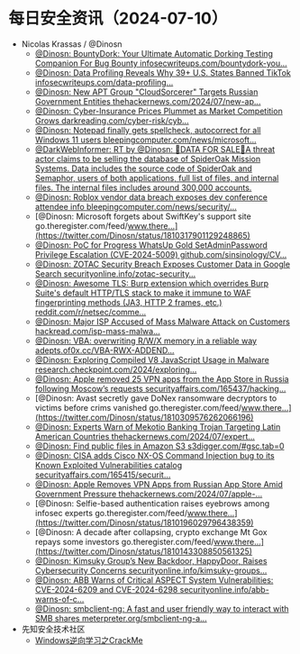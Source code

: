 # 每日安全资讯（2024-07-10）

- Nicolas Krassas / @Dinosn
  - [@Dinosn: BountyDork: Your Ultimate Automatic Dorking Testing Companion For Bug Bounty infosecwriteups.com/bountydork-you…](https://twitter.com/Dinosn/status/1810378289485336986)
  - [@Dinosn: Data Profiling Reveals Why 39+ U.S. States Banned TikTok infosecwriteups.com/data-profiling…](https://twitter.com/Dinosn/status/1810378253615710485)
  - [@Dinosn: New APT Group "CloudSorcerer" Targets Russian Government Entities thehackernews.com/2024/07/new-ap…](https://twitter.com/Dinosn/status/1810375220462747904)
  - [@Dinosn: Cyber-Insurance Prices Plummet as Market Competition Grows darkreading.com/cyber-risk/cyb…](https://twitter.com/Dinosn/status/1810375166851166602)
  - [@Dinosn: Notepad finally gets spellcheck, autocorrect for all Windows 11 users bleepingcomputer.com/news/microsoft…](https://twitter.com/Dinosn/status/1810375121342968190)
  - [@DarkWebInformer: RT by @Dinosn: 🚨DATA FOR SALE🚨A threat actor claims to be selling the database of SpiderOak Mission Systems. Data includes the source code of SpiderOak and Semaphor, users of both applications, full list of files, and internal files. The internal files includes around 300,000 accounts.](https://twitter.com/DarkWebInformer/status/1810321940130697735)
  - [@Dinosn: Roblox vendor data breach exposes dev conference attendee info bleepingcomputer.com/news/security/…](https://twitter.com/Dinosn/status/1810317997459775776)
  - [@Dinosn: Microsoft forgets about SwiftKey's support site go.theregister.com/feed/www.there…](https://twitter.com/Dinosn/status/1810317901129248865)
  - [@Dinosn: PoC for Progress WhatsUp Gold SetAdminPassword Privilege Escalation (CVE-2024-5009) github.com/sinsinology/CV…](https://twitter.com/Dinosn/status/1810310610464239846)
  - [@Dinosn: ZOTAC Security Breach Exposes Customer Data in Google Search securityonline.info/zotac-security…](https://twitter.com/Dinosn/status/1810310140026830855)
  - [@Dinosn: Awesome TLS: Burp extension which overrides Burp Suite's default HTTP/TLS stack to make it immune to WAF fingerprinting methods (JA3, HTTP 2 frames, etc.) reddit.com/r/netsec/comme…](https://twitter.com/Dinosn/status/1810310075371716690)
  - [@Dinosn: Major ISP Accused of Mass Malware Attack on Customers hackread.com/isp-mass-malwa…](https://twitter.com/Dinosn/status/1810309978739093839)
  - [@Dinosn: VBA: overwriting R/W/X memory in a reliable way adepts.of0x.cc/VBA-RWX-ADDEND…](https://twitter.com/Dinosn/status/1810309901006102545)
  - [@Dinosn: Exploring Compiled V8 JavaScript Usage in Malware research.checkpoint.com/2024/exploring…](https://twitter.com/Dinosn/status/1810309738732675137)
  - [@Dinosn: Apple removed 25 VPN apps from the App Store in Russia following Moscow’s requests securityaffairs.com/165437/hacking…](https://twitter.com/Dinosn/status/1810309667672793460)
  - [@Dinosn: Avast secretly gave DoNex ransomware decryptors to victims before crims vanished go.theregister.com/feed/www.there…](https://twitter.com/Dinosn/status/1810309576262066196)
  - [@Dinosn: Experts Warn of Mekotio Banking Trojan Targeting Latin American Countries thehackernews.com/2024/07/expert…](https://twitter.com/Dinosn/status/1810308781244285282)
  - [@Dinosn: Find public files in Amazon S3 s3digger.com/#gsc.tab=0](https://twitter.com/Dinosn/status/1810262111920050675)
  - [@Dinosn: CISA adds Cisco NX-OS Command Injection bug to its Known Exploited Vulnerabilities catalog securityaffairs.com/165415/securit…](https://twitter.com/Dinosn/status/1810229313322586315)
  - [@Dinosn: Apple Removes VPN Apps from Russian App Store Amid Government Pressure thehackernews.com/2024/07/apple-…](https://twitter.com/Dinosn/status/1810226975958536662)
  - [@Dinosn: Selfie-based authentication raises eyebrows among infosec experts go.theregister.com/feed/www.there…](https://twitter.com/Dinosn/status/1810196029796438359)
  - [@Dinosn: A decade after collapsing, crypto exchange Mt Gox repays some investors go.theregister.com/feed/www.there…](https://twitter.com/Dinosn/status/1810143308850561325)
  - [@Dinosn: Kimsuky Group’s New Backdoor, HappyDoor, Raises Cybersecurity Concerns securityonline.info/kimsuky-groups…](https://twitter.com/Dinosn/status/1810142221892784346)
  - [@Dinosn: ABB Warns of Critical ASPECT System Vulnerabilities: CVE-2024-6209 and CVE-2024-6298 securityonline.info/abb-warns-of-c…](https://twitter.com/Dinosn/status/1810142177810411582)
  - [@Dinosn: smbclient-ng: A fast and user friendly way to interact with SMB shares meterpreter.org/smbclient-ng-a…](https://twitter.com/Dinosn/status/1810142147850432587)
- 先知安全技术社区
  - [Windows逆向学习之CrackMe](https://xz.aliyun.com/t/15002)
